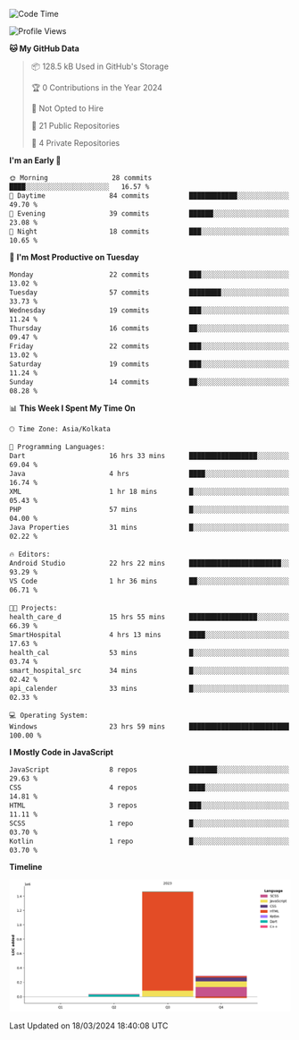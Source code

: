 <!--START_SECTION:waka-->
![Code Time](http://img.shields.io/badge/Code%20Time-284%20hrs%203%20mins-blue)

![Profile Views](http://img.shields.io/badge/Profile%20Views-0-blue)

**🐱 My GitHub Data** 

> 📦 128.5 kB Used in GitHub's Storage 
 > 
> 🏆 0 Contributions in the Year 2024
 > 
> 🚫 Not Opted to Hire
 > 
> 📜 21 Public Repositories 
 > 
> 🔑 4 Private Repositories 
 > 
**I'm an Early 🐤** 

```text
🌞 Morning                28 commits          ████░░░░░░░░░░░░░░░░░░░░░   16.57 % 
🌆 Daytime                84 commits          ████████████░░░░░░░░░░░░░   49.70 % 
🌃 Evening                39 commits          ██████░░░░░░░░░░░░░░░░░░░   23.08 % 
🌙 Night                  18 commits          ███░░░░░░░░░░░░░░░░░░░░░░   10.65 % 
```
📅 **I'm Most Productive on Tuesday** 

```text
Monday                   22 commits          ███░░░░░░░░░░░░░░░░░░░░░░   13.02 % 
Tuesday                  57 commits          ████████░░░░░░░░░░░░░░░░░   33.73 % 
Wednesday                19 commits          ███░░░░░░░░░░░░░░░░░░░░░░   11.24 % 
Thursday                 16 commits          ██░░░░░░░░░░░░░░░░░░░░░░░   09.47 % 
Friday                   22 commits          ███░░░░░░░░░░░░░░░░░░░░░░   13.02 % 
Saturday                 19 commits          ███░░░░░░░░░░░░░░░░░░░░░░   11.24 % 
Sunday                   14 commits          ██░░░░░░░░░░░░░░░░░░░░░░░   08.28 % 
```


📊 **This Week I Spent My Time On** 

```text
🕑︎ Time Zone: Asia/Kolkata

💬 Programming Languages: 
Dart                     16 hrs 33 mins      █████████████████░░░░░░░░   69.04 % 
Java                     4 hrs               ████░░░░░░░░░░░░░░░░░░░░░   16.74 % 
XML                      1 hr 18 mins        █░░░░░░░░░░░░░░░░░░░░░░░░   05.43 % 
PHP                      57 mins             █░░░░░░░░░░░░░░░░░░░░░░░░   04.00 % 
Java Properties          31 mins             █░░░░░░░░░░░░░░░░░░░░░░░░   02.22 % 

🔥 Editors: 
Android Studio           22 hrs 22 mins      ███████████████████████░░   93.29 % 
VS Code                  1 hr 36 mins        ██░░░░░░░░░░░░░░░░░░░░░░░   06.71 % 

🐱‍💻 Projects: 
health_care_d            15 hrs 55 mins      █████████████████░░░░░░░░   66.39 % 
SmartHospital            4 hrs 13 mins       ████░░░░░░░░░░░░░░░░░░░░░   17.63 % 
health_cal               53 mins             █░░░░░░░░░░░░░░░░░░░░░░░░   03.74 % 
smart_hospital_src       34 mins             █░░░░░░░░░░░░░░░░░░░░░░░░   02.42 % 
api_calender             33 mins             █░░░░░░░░░░░░░░░░░░░░░░░░   02.33 % 

💻 Operating System: 
Windows                  23 hrs 59 mins      █████████████████████████   100.00 % 
```

**I Mostly Code in JavaScript** 

```text
JavaScript               8 repos             ███████░░░░░░░░░░░░░░░░░░   29.63 % 
CSS                      4 repos             ████░░░░░░░░░░░░░░░░░░░░░   14.81 % 
HTML                     3 repos             ███░░░░░░░░░░░░░░░░░░░░░░   11.11 % 
SCSS                     1 repo              █░░░░░░░░░░░░░░░░░░░░░░░░   03.70 % 
Kotlin                   1 repo              █░░░░░░░░░░░░░░░░░░░░░░░░   03.70 % 
```



**Timeline**

![Lines of Code chart](https://raw.githubusercontent.com/sairam030/sairam030/main/assets/bar_graph.png)


 Last Updated on 18/03/2024 18:40:08 UTC
<!--END_SECTION:waka-->
